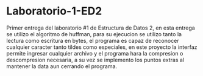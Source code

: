 # Laboratorio-1-ED2
Primer entrega del laboratorio #1 de Estructura de Datos 2, en esta entrega se utilizo el algoritmo de huffman, para su ejecucion se utilizo tanto la lectura como escritura en bytes, el programa es capaz de reconocer cualquier caracter tanto tildes como especiales, en este proyecto la interfaz permite ingresar cualquier archivo y el programa hara la compresion o descompresion necesaria, a su vez se implemento los puntos extras al mantener la data aun cerrando el programa.

